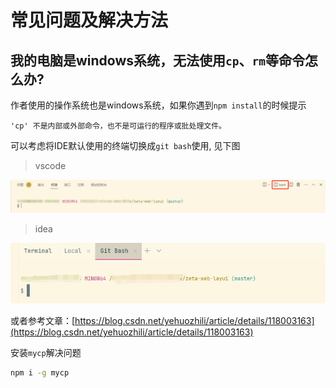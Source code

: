 # 常见问题及解决方法

## 我的电脑是windows系统，无法使用`cp`、`rm`等命令怎么办?

作者使用的操作系统也是windows系统，如果你遇到`npm install`的时候提示

`'cp' 不是内部或外部命令，也不是可运行的程序或批处理文件。`

可以考虑将IDE默认使用的终端切换成`git bash`使用, 见下图

> vscode

![20231122150948.png](./img/20231122150948.png)

> idea

![20231122151129.png](./img/20231122151129.png)

或者参考文章：[https://blog.csdn.net/yehuozhili/article/details/118003163](https://blog.csdn.net/yehuozhili/article/details/118003163)

安装`mycp`解决问题

```bash
npm i -g mycp
```

